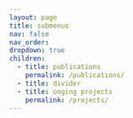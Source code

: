 ```yaml
---
layout: page
title: submenus
nav: false
nav_order: 
dropdown: true
children:
  - title: publications
    permalink: /publications/
  - title: divider
  - title: onging projects
    permalink: /projects/
---
```

